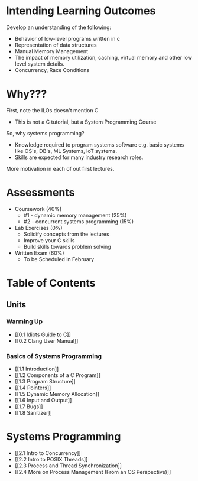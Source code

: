 # Intending Learning Outcomes
Develop an understanding of the following:

- Behavior of low-level programs written in c
- Representation of data structures
- Manual Memory Management
- The impact of memory utilization, caching, virtual memory and other low level system details.
- Concurrency, Race Conditions

# Why???
First, note the ILOs doesn't mention C
- This is not a C tutorial, but a System Programming Course

So, why systems programming?
- Knowledge required to program systems software e.g. basic systems like OS's, DB's, ML Systems, IoT systems.
- Skills are expected for many industry research roles.

More motivation in each of out first lectures.
# Assessments
- Coursework (40%)
	- #1 - dynamic memory management (25%)
	- #2 - concurrent systems programming (15%)
- Lab Exercises (0%)
	- Solidify concepts from the lectures
	- Improve your C skills
	- Build skills towards problem solving
- Written Exam (60%)
	- To be Scheduled in February

# Table of Contents

## Units

### Warming Up
- [[0.1 Idiots Guide to C]]
- [[0.2 Clang User Manual]]
### Basics of Systems Programming
- [[1.1 Introduction]]
- [[1.2 Components of a C Program]]
- [[1.3 Program Structure]]
- [[1.4 Pointers]]
- [[1.5 Dynamic Memory Allocation]]
- [[1.6 Input and Output]]
- [[1.7 Bugs]]
- [[1.8 Sanitizer]]

# Systems Programming
- [[2.1 Intro to Concurrency]]
- [[2.2 Intro to POSIX Threads]]
- [[2.3 Process and Thread Synchronization]]
- [[2.4 More on Process Management (From an OS Perspective)]]

